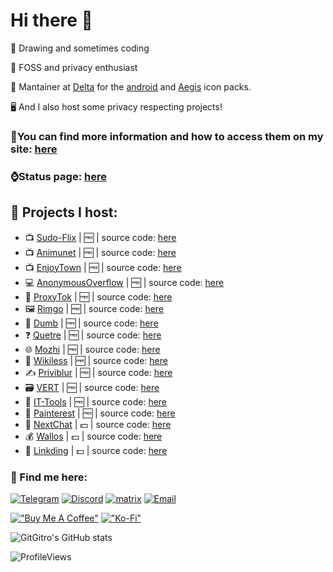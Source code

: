 # Hi there 👋
<p>🎨 Drawing and sometimes coding</p>
<p>🔏 FOSS and privacy enthusiast</p>
<p>🤖 Mantainer at <a href="https://github.com/Delta-Icons">Delta</a> for the <a href="https://github.com/Delta-Icons/android">android</a> and <a href="https://github.com/Delta-Icons/aegis-icons">Aegis</a> icon packs.</p>
<p>🖥️ And I also host some privacy respecting projects!</p>

### 🌟You can find more information and how to access them on my site: <a href="https://gitro.xyz">here</a> 

### ⌚Status page: <a href="https://uptime.gitro.xyz/status/gitro">here</a> 

## 💾 Projects I host:
- 📺 <a href="https://flix.gitro.xyz">Sudo-Flix</a> | 🆓 | source code: <a href="https://github.com/sussy-code/smov">here</a>
- 📺 <a href="https://ani.gitro.xyz">Animunet</a> | 🆓 | source code: <a href="https://github.com/avalynndev/animunet">here</a>
- 📺 <a href="https://enjoytown.gitro.xyz">EnjoyTown</a> | 🆓 | source code: <a href="https://github.com/avalynndev/enjoytown">here</a>
- 💻 <a href="https://anonymousoverflow.gitro.xyz">AnonymousOverflow</a> | 🆓 | source code: <a href="https://github.com/httpjamesm/AnonymousOverflow">here</a>
- 🎉 <a href="https://proxytok.gitro.xyz">ProxyTok</a> | 🆓 | source code: <a href="https://github.com/pablouser1/ProxiTok">here</a>
- 🖼️ <a href="https://rimgo.gitro.xyz">Rimgo</a> | 🆓 | source code: <a href="https://codeberg.org/rimgo/rimgo">here</a>
- 🎵 <a href="https://dumb.gitro.xyz">Dumb</a> | 🆓 | source code: <a href="https://github.com/rramiachraf/dumb">here</a>
- ❓ <a href="https://quetre.gitro.xyz">Quetre</a> | 🆓 | source code: <a href="https://github.com/zyachel/quetre">here</a>
- 🌐 <a href="https://mozhi.gitro.xyz">Mozhi</a> | 🆓 | source code: <a href="https://codeberg.org/aryak/mozhi">here</a>
- 📖 <a href="https://wikiless.gitro.xyz">Wikiless</a> | 🆓 | source code: <a href="https://github.com/Metastem/wikiless">here</a>
- ✍️ <a href="https://priviblur.gitro.xyz">Priviblur</a> | 🆓 | source code: <a href="https://github.com/syeopite/priviblur">here</a>
- 🗃️ <a href="https://vert.gitro.xyz">VERT</a> | 🆓 | source code: <a href="https://github.com/not-nullptr/VERT">here</a>
- 🔨 <a href="https://it-tools.gitro.xyz">IT-Tools</a> | 🆓 | source code: <a href="https://github.com/CorentinTh/it-tools">here</a>
- 🎨 <a href="https://painterest.gitro.xyz">Painterest</a> | 🆓 | source code: <a href="https://codeberg.org/thirtysix/painterest">here</a>
- 🤖 <a href="https://chatgpt.gitro.xyz">NextChat</a> | 💵 | source code: <a href="https://github.com/ChatGPTNextWeb/ChatGPT-Next-Web">here</a>
- 💰 <a href="https://wallos.gitro.xyz">Wallos</a> | 💵 | source code: <a href="https://github.com/ellite/Wallos">here</a>
- 🔗 <a href="https://linkding.gitro.xyz">Linkding</a> | 💵 | source code: <a href="https://github.com/sissbruecker/linkding">here</a>


### 🚀 Find me here:
[![Telegram](https://img.shields.io/badge/Telegram-a3bbff?style=for-the-badge&logo=telegram&logoColor=white)](https://t.me/GitGitro) [![Discord](https://img.shields.io/badge/Discord-b0a7ff?style=for-the-badge&logo=telegram&logoColor=white)](https://www.discord.com/user/_gitro) [![matrix](https://img.shields.io/badge/Matrix-ececec?style=for-the-badge&logo=matrix&logoColor=black)](https://matrix.to/#/@gitrowastaken:matrix.org) [![Email](https://img.shields.io/badge/Email-f4857d?style=for-the-badge&logo=gmail&logoColor=white)](mailto:contact@gitro.xyz)

[!["Buy Me A Coffee"](https://img.shields.io/badge/Buy_Me_A_Coffee-f9de81?style=for-the-badge&logo=buy-me-a-coffee&logoColor=black)](https://buymeacoffee.com/gitro) [!["Ko-Fi"](https://img.shields.io/badge/Ko--fi-9abeff?style=for-the-badge&logo=ko-fi&logoColor=black)](https://ko-fi.com/gitro)

![GitGitro's GitHub stats](https://github-readme-stats.vercel.app/api?username=GitGitro&theme=dark)

![ProfileViews](https://komarev.com/ghpvc/?username=GitGitro&color=ff837d&style=for-the-badge)

